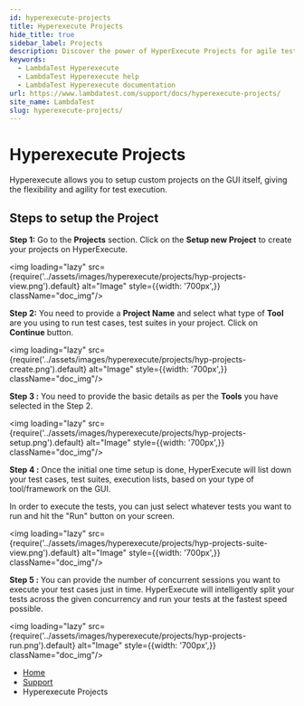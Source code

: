 ```yaml
---
id: hyperexecute-projects
title: Hyperexecute Projects
hide_title: true
sidebar_label: Projects
description: Discover the power of HyperExecute Projects for agile test execution. Learn how to set up and run custom projects with ease, maximizing testing efficiency.
keywords:
  - LambdaTest Hyperexecute
  - LambdaTest Hyperexecute help
  - LambdaTest Hyperexecute documentation
url: https://www.lambdatest.com/support/docs/hyperexecute-projects/
site_name: LambdaTest
slug: hyperexecute-projects/
---
```


<script type="application/ld+json"
      dangerouslySetInnerHTML={{ __html: JSON.stringify({
       "@context": "https://schema.org",
        "@type": "BreadcrumbList",
        "itemListElement": [{
          "@type": "ListItem",
          "position": 1,
          "name": "Home",
          "item": "https://www.lambdatest.com"
        },{
          "@type": "ListItem",
          "position": 2,
          "name": "Support",
          "item": "https://www.lambdatest.com/support/docs/"
        },{
          "@type": "ListItem",
          "position": 3,
          "name": "HyperExecute Concepts",
          "item": "https://www.lambdatest.com/support/docs/hyperexecute-projects/"
        }]
      })
    }}
></script>
# Hyperexecute Projects

Hyperexecute allows you to setup custom projects on the GUI itself, giving the flexibility and agility for test execution.

## Steps to setup the Project

**Step 1:** Go to the **Projects** section. Click on the **Setup new Project** to create your projects on HyperExecute.

<img loading="lazy" src={require('../assets/images/hyperexecute/projects/hyp-projects-view.png').default} alt="Image" style={{width: '700px',}} className="doc_img"/>

**Step 2:** You need to provide a **Project Name** and select what type of **Tool** are you using to run test cases, test suites in your project. Click on **Continue** button.

<img loading="lazy" src={require('../assets/images/hyperexecute/projects/hyp-projects-create.png').default} alt="Image" style={{width: '700px',}} className="doc_img"/>

**Step 3 :** You need to provide the basic details as per the **Tools** you have selected in the Step 2.

<img loading="lazy" src={require('../assets/images/hyperexecute/projects/hyp-projects-setup.png').default} alt="Image" style={{width: '700px',}} className="doc_img"/>

**Step 4 :** Once the initial one time setup is done, HyperExecute will list down your test cases, test suites, execution lists, based on your type of tool/framework on the GUI. 

In order to execute the tests, you can just select whatever tests you want to run and hit the "Run" button on your screen.

<img loading="lazy" src={require('../assets/images/hyperexecute/projects/hyp-projects-suite-view.png').default} alt="Image" style={{width: '700px',}} className="doc_img"/>

**Step 5 :** You can provide the number of concurrent sessions you want to execute your test cases just in time. HyperExecute will intelligently split your tests across the given concurrency and run your tests at the fastest speed possible.

<img loading="lazy" src={require('../assets/images/hyperexecute/projects/hyp-projects-run.png').default} alt="Image" style={{width: '700px',}} className="doc_img"/>


<nav aria-label="breadcrumbs">
  <ul className="breadcrumbs">
    <li className="breadcrumbs__item">
      <a className="breadcrumbs__link" target="_self" href="https://www.lambdatest.com">
        Home
      </a>
    </li>
    <li className="breadcrumbs__item">
      <a className="breadcrumbs__link" target="_self" href="https://www.lambdatest.com/support/docs/">
        Support
      </a>
    </li>
    <li className="breadcrumbs__item breadcrumbs__item--active">
      <span className="breadcrumbs__link">
        Hyperexecute Projects
      </span>
    </li>
  </ul>
</nav>
